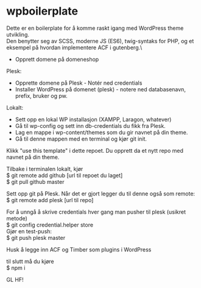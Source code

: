 # wpboilerplate
Dette er en boilerplate for å komme raskt igang med WordPress theme utvikling.\
Den benytter seg av SCSS, moderne JS (ES6), twig-syntaks for PHP, og et eksempel på hvordan implementere ACF i gutenberg.\

- Opprett domene på domeneshop

Plesk: 
  - Opprette domene på Plesk - Notér ned credentials
  - Installer WordPress på domenet (plesk) - notere ned databasenavn, prefix, bruker og pw.

Lokalt:
  - Sett opp en lokal WP installasjon (XAMPP, Laragon, whatever)
  - Gå til wp-config og sett inn db-credentials du fikk fra Plesk.
  - Lag en mappe i wp-content/themes som du gir navnet på din theme.
  - Gå til denne mappen med en terminal og kjør git init.

Klikk "use this template" i dette repoet. Du opprett da et nytt repo med navnet på din theme.

Tilbake i terminalen lokalt, kjør\
$ git remote add github [url til repoet du laget]\
$ git pull github master

Sett opp git på Plesk. Når det er gjort legger du til denne også som remote:\
$ git remote add plesk [url til repo]

For å unngå å skrive credentials hver gang man pusher til plesk (usikret metode)\
$ git config credential.helper store\
Gjør en test-push:\
$ git push plesk master

Husk å legge inn ACF og Timber som plugins i WordPress

til slutt må du kjøre\
$ npm i

GL HF!
